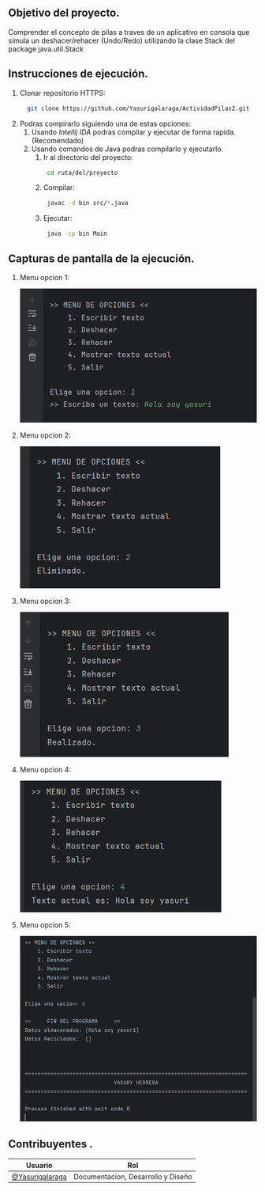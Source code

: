 ## Objetivo del proyecto.
Comprender el concepto de pilas a traves de un aplicativo en consola que simula un deshacer/rehacer (Undo/Redo) utilizando la clase Stack del package java.util.Stack

## Instrucciones de ejecución.
1. Clonar repositorio HTTPS:
    ```bash 
      git clone https://github.com/Yasurigalaraga/ActividadPilas2.git
    ```
2. Podras compirarlo siguiendo una de estas opciones:
   1. Usando *Intellij IDA* podras compilar y ejecutar de forma rapida. (Recomendado)
   2. Usando comandos de Java podras compilarlo y ejecutarlo.
      1. Ir al directorio del proyecto:
         ```bash 
          cd ruta/del/proyecto 
         ```
      2. Compilar: 
         ```bash 
          javac -d bin src/*.java
         ```
      1. Ejecutar:
         ```bash 
          java -cp bin Main
         ```
## Capturas de pantalla de la ejecución.
   1. Menu opcion 1:

      ![Opcion1](src/resources/OpcionUno-Escribir-Texto.PNG)

   2. Menu opcion 2:

      ![Opcion1](src/resources/OpcionDos-Deshacer-Texto.PNG)

   3. Menu opcion 3:

      ![Opcion1](src/resources/OpcionTres-Rehacer-Texto.PNG)

   4. Menu opcion 4:

      ![Opcion1](src/resources/OpcionCuatro-Mostar-Texto-Actual.PNG)

   5. Menu opcion 5:

      ![Opcion1](src/resources/OpcionCinco-Salir.PNG)


## Contribuyentes .
| Usuario                                              | Rol                                |
|------------------------------------------------------|------------------------------------|
| [@Yasurigalaraga](https://github.com/Yasurigalaraga) | Documentacion, Desarrollo y Diseño |